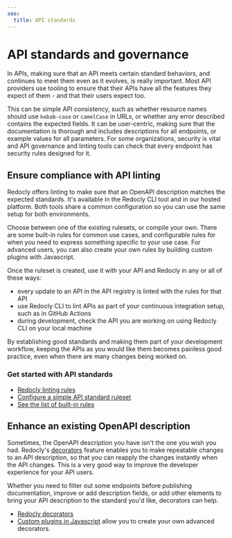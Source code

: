 ```yaml
---
seo:
  title: API standards
---
```


# API standards and governance

In APIs, making sure that an API meets certain standard behaviors, and continues to meet them even as it evolves, is really important. Most API providers use tooling to ensure that their APIs have all the features they expect of them - and that their users expect too.

This can be simple API consistency, such as whether resource names should use `kebab-case` or `camelCase` in URLs, or whether any error described contains the expected fields. It can be user-centric, making sure that the documentation is thorough and includes descriptions for all endpoints, or example values for all parameters. For some organizations, security is vital and API governance and linting tools can check that every endpoint has security rules designed for it.

## Ensure compliance with API linting

Redocly offers linting to make sure that an OpenAPI description matches the expected standards. It's available in the Redocly CLI tool and in our hosted platform. Both tools share a common configuration so you can use the same setup for both environments.

Choose between one of the existing rulesets, or compile your own. There are some built-in rules for common use cases, and configurable rules for when you need to express something specific to your use case. For advanced users, you can also create your own rules by building custom plugins with Javascript.

Once the ruleset is created, use it with your API and Redocly in any or all of these ways:

* every update to an API in the API registry is linted with the rules for that API
* use Redocly CLI to lint APIs as part of your continuous integration setup, such as in GitHub Actions
* during development, check the API you are working on using Redocly CLI on your local machine

By establishing good standards and making them part of your development workflow, keeping the APIs as you would like them becomes painless good practice, even when there are many changes being worked on.

### Get started with API standards

- [Redocly linting rules](./rules.md)
- [Configure a simple API standard ruleset](./guides/configure-rules.md)
- [See the list of built-in rules](./rules/built-in-rules.md)

## Enhance an existing OpenAPI description

Sometimes, the OpenAPI description you have isn't the one you wish you had. Redocly's [decorators](./decorators.md) feature enables you to make repeatable changes to an API description, so that you can reapply the changes instantly when the API changes. This is a very good way to improve the developer experience for your API users.

Whether you need to filter out some endpoints before publishing documentation, improve or add description fields, or add other elements to bring your API description to the standard you'd like, decorators can help.

- [Redocly decorators](./decorators.md)
- [Custom plugins in Javascript](./custom-plugins/index.md) allow you to create your own advanced decorators.
